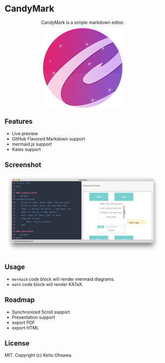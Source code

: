 # CandyMark
<p style="text-align:center;margin:10px;">CandyMark is a simple markdown editor.</p>
<div style="text-align:center;margin:10px">
<img src="./icon.png">
</div>

## Features
- Live preview
- GitHub Flavored Markdown support
- mermaid.js support
- Katex support

## Screenshot
![](./screenshot.png)

## Usage
- `mermaid` code block will render mermaid diagrams.
- `math` code block will render KATeX.

## Roadmap
- Synchronized Scroll support
- Presentation support
- export PDF
- export HTML

## License
MIT. Copyright (c) Keito Ohsawa.
